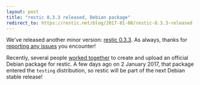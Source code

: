 ```yaml
---
layout: post
title: "restic 0.3.3 released, Debian package"
redirect_to: https://restic.net/blog/2017-01-08/restic-0.3.3-released
---
```


We've released another minor version: [restic 0.3.3](https://github.com/restic/restic/releases/tag/v0.3.3).
As always, thanks for [reporting any issues](https://github.com/restic/restic/issues/new) you encounter!

Recently, several people [worked together](https://github.com/restic/restic/issues/355) to create and upload an official Debian package for restic.
A few days ago on 2 January 2017, that package entered the `testing` distribution, so restic will be part of the next Debian stable release!
